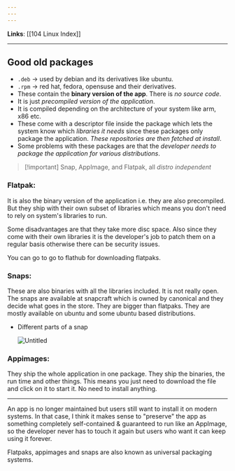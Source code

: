 ```yaml
---
---
---
```

**Links**: [[104 Linux Index]]

---
## Good old packages
- `.deb` → used by debian and its derivatives like ubuntu.
- `.rpm` → red hat, fedora, opensuse and their derivatives.
- These contain the **binary version of the app**. There is *no source code*. 
- It is just *precompiled version of the application*. 
- It is compiled depending on the architecture of your system like arm, x86 etc.
- These come with a descriptor file inside the package which lets the system know which *libraries it needs* since these packages only package the application. *These repositories are then fetched at install*.
- Some problems with these packages are that the *developer needs to package the application for various distributions*.

> [!important] Snap, AppImage, and Flatpak, all *distro independent*

### Flatpak:

It is also the binary version of the application i.e. they are also precompiled. But they ship with their own subset of libraries which means you don't need to rely on system's libraries to run.

Some disadvantages are that they take more disc space. Also since they come with their own libraries it is the developer's job to patch them on a regular basis otherwise there can be security issues.

You can go to go to flathub for downloading flatpaks.

### Snaps:

These are also binaries with all the libraries included. It is not really open. The snaps are available at snapcraft which is owned by canonical and they decide what goes in the store. They are bigger than flatpaks. They are mostly available on ubuntu and some ubuntu based distributions.

-   Different parts of a snap
    
    ![Untitled](https://s3-us-west-2.amazonaws.com/secure.notion-static.com/4fc1006d-1da8-4d5e-b615-eb4b8e121fdd/Untitled.png)
    

### Appimages:

They ship the whole application in one package. They ship the binaries, the run time and other things. This means you just need to download the file and click on it to start it. No need to install anything.

---

An app is no longer maintained but users still want to install it on modern systems. In that case, I think it makes sense to "preserve" the app as something completely self-contained & guaranteed to run like an AppImage, so the developer never has to touch it again but users who want it can keep using it forever.

Flatpaks, appimages and snaps are also known as universal packaging systems.